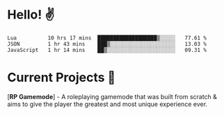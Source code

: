 # Hello! ✌️

<!--START_SECTION:waka-->
```text
Lua          10 hrs 17 mins  ███████████████████▒░░░░░   77.61 % 
JSON         1 hr 43 mins    ███▒░░░░░░░░░░░░░░░░░░░░░   13.03 % 
JavaScript   1 hr 14 mins    ██▒░░░░░░░░░░░░░░░░░░░░░░   09.31 % 
```
<!--END_SECTION:waka-->

# Current Projects 🎨
[**RP Gamemode**] - A roleplaying gamemode that was built from scratch & aims to give the player the greatest and most unique experience ever.

